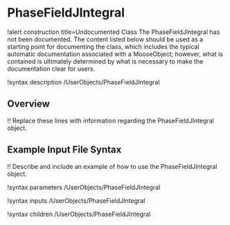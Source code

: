 # PhaseFieldJIntegral

!alert construction title=Undocumented Class
The PhaseFieldJIntegral has not been documented. The content listed below should be used as a starting point for
documenting the class, which includes the typical automatic documentation associated with a
MooseObject; however, what is contained is ultimately determined by what is necessary to make the
documentation clear for users.

!syntax description /UserObjects/PhaseFieldJIntegral

## Overview

!! Replace these lines with information regarding the PhaseFieldJIntegral object.

## Example Input File Syntax

!! Describe and include an example of how to use the PhaseFieldJIntegral object.

!syntax parameters /UserObjects/PhaseFieldJIntegral

!syntax inputs /UserObjects/PhaseFieldJIntegral

!syntax children /UserObjects/PhaseFieldJIntegral

